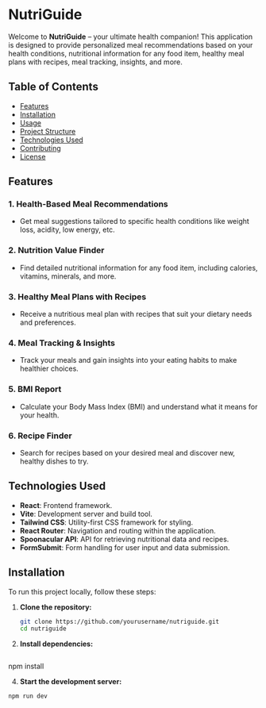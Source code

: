 
# NutriGuide

Welcome to **NutriGuide** – your ultimate health companion! This application is designed to provide personalized meal recommendations based on your health conditions, nutritional information for any food item, healthy meal plans with recipes, meal tracking, insights, and more.

## Table of Contents

- [Features](#features)
- [Installation](#installation)
- [Usage](#usage)
- [Project Structure](#project-structure)
- [Technologies Used](#technologies-used)
- [Contributing](#contributing)
- [License](#license)

## Features

### 1. Health-Based Meal Recommendations
- Get meal suggestions tailored to specific health conditions like weight loss, acidity, low energy, etc.

### 2. Nutrition Value Finder
- Find detailed nutritional information for any food item, including calories, vitamins, minerals, and more.

### 3. Healthy Meal Plans with Recipes
- Receive a nutritious meal plan with recipes that suit your dietary needs and preferences.

### 4. Meal Tracking & Insights
- Track your meals and gain insights into your eating habits to make healthier choices.

### 5. BMI Report
- Calculate your Body Mass Index (BMI) and understand what it means for your health.

### 6. Recipe Finder
- Search for recipes based on your desired meal and discover new, healthy dishes to try.


## Technologies Used

- **React**: Frontend framework.
- **Vite**: Development server and build tool.
- **Tailwind CSS**: Utility-first CSS framework for styling.
- **React Router**: Navigation and routing within the application.
- **Spoonacular API**: API for retrieving nutritional data and recipes.
- **FormSubmit**: Form handling for user input and data submission.


## Installation

To run this project locally, follow these steps:

1. **Clone the repository:**
   ```bash
   git clone https://github.com/yourusername/nutriguide.git
   cd nutriguide
      ```


2. **Install dependencies:**
   ```bash
npm install

   
4. **Start the development server:**
  ```bash
npm run dev


